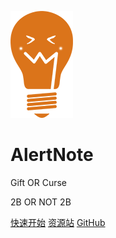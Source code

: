 

![](logo.png)

# AlertNote

Gift OR Curse

2B OR NOT 2B

[快速开始](/zh-cn/)
[资源站](https://msyqgzt.github.io/source/)
[GitHub](https://github.com/MsYqgzt/blogs)
